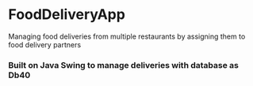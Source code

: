 # FoodDeliveryApp
Managing food deliveries from multiple restaurants by assigning them to food delivery partners
### Built on Java Swing to manage deliveries with database as Db40
